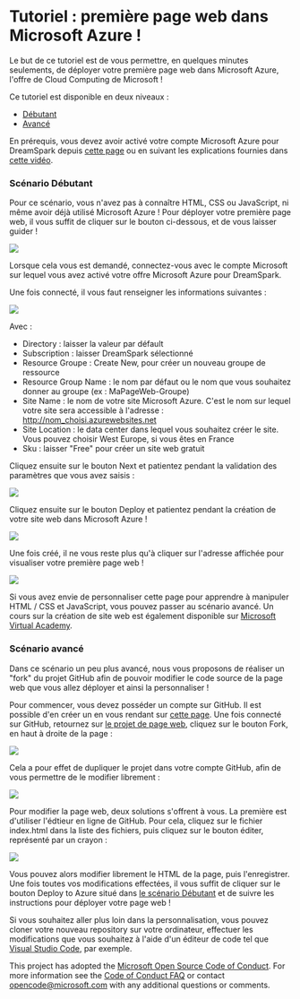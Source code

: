 # Tutoriel : première page web dans Microsoft Azure !

Le but de ce tutoriel est de vous permettre, en quelques minutes seulements, de déployer votre première page web dans Microsoft Azure, l'offre de Cloud Computing de Microsoft !

Ce tutoriel est disponible en deux niveaux :

* <a href="#scénario-débutant">Débutant</a>
* <a href="#scénario-avancé">Avancé</a>

En prérequis, vous devez avoir activé votre compte Microsoft Azure pour DreamSpark depuis <a href="https://www.dreamspark.com/Product/Product.aspx?productid=99" target="_blank">cette page</a> ou en suivant les explications fournies dans <a href="https://channel9.msdn.com/Blogs/Students/Microsoft-Azure-pour-DreamSpark" target="_blank">cette vidéo</a>.

### Scénario Débutant

Pour ce scénario, vous n'avez pas à connaître HTML, CSS ou JavaScript, ni même avoir déjà utilisé Microsoft Azure ! Pour déployer votre première page web, il vous suffit de cliquer sur le bouton ci-dessous, et de vous laisser guider !

<a href="https://azuredeploy.net/" target="_blank"><img src="http://azuredeploy.net/deploybutton.png"/></a>

Lorsque cela vous est demandé, connectez-vous avec le compte Microsoft sur lequel vous avez activé votre offre Microsoft Azure pour DreamSpark.

Une fois connecté, il vous faut renseigner les informations suivantes :

<img src="http://blogs.microsoft.fr/azure/files/2015/10/Tuto_Students_WebPage_001.png" />

Avec : 

* Directory : laisser la valeur par défault
* Subscription : laisser DreamSpark sélectionné
* Resource Groupe : Create New, pour créer un nouveau groupe de ressource
* Resource Group Name : le nom par défaut ou le nom que vous souhaitez donner au groupe (ex : MaPageWeb-Groupe)
* Site Name : le nom de votre site Microsoft Azure. C'est le nom sur lequel votre site sera accessible à l'adresse : http://nom_choisi.azurewebsites.net
* Site Location : le data center dans lequel vous souhaitez créer le site. Vous pouvez choisir West Europe, si vous êtes en France
* Sku : laisser "Free" pour créer un site web gratuit

Cliquez ensuite sur le bouton Next et patientez pendant la validation des paramètres que vous avez saisis :

<img src="http://blogs.microsoft.fr/azure/files/2015/10/Tuto_Students_WebPage_002.png" />

Cliquez ensuite sur le bouton Deploy et patientez pendant la création de votre site web dans Microsoft Azure !

<img src="http://blogs.microsoft.fr/azure/files/2015/10/Tuto_Students_WebPage_003.png" />

Une fois créé, il ne vous reste plus qu'à cliquer sur l'adresse affichée pour visualiser votre première page web !

<img src="http://blogs.microsoft.fr/azure/files/2015/10/Tuto_Students_WebPage_004.png" />

Si vous avez envie de personnaliser cette page pour apprendre à manipuler HTML / CSS et JavaScript, vous pouvez passer au scénario avancé.
Un cours sur la création de site web est également disponible sur <a href="https://www.microsoftvirtualacademy.com/fr-fr/training-courses/crer-un-site-web-quand-on-est-un-vrai-dbutant-12670" target="_blank">Microsoft Virtual Academy</a>.

### Scénario avancé

Dans ce scénario un peu plus avancé, nous vous proposons de réaliser un "fork" du projet GitHub afin de pouvoir modifier le code source de la page web que vous allez déployer et ainsi la personnaliser !

Pour commencer, vous devez posséder un compte sur GitHub. Il est possible d'en créer un en vous rendant sur <a href="https://github.com/join" target="_blank">cette page</a>.
Une fois connecté sur GitHub, retournez sur <a href="https://github.com/DXFrance/StudentsAzureWebPage" target="_blank">le projet de page web</a>, cliquez sur le bouton Fork, en haut à droite de la page :

<img src="http://blogs.microsoft.fr/azure/files/2015/10/Tuto_Students_WebPage_005.png" />

Cela a pour effet de dupliquer le projet dans votre compte GitHub, afin de vous permettre de le modifier librement :

<img src="http://blogs.microsoft.fr/azure/files/2015/10/Tuto_Students_WebPage_006.png" />

Pour modifier la page web, deux solutions s'offrent à vous. La première est d'utiliser l'édtieur en ligne de GitHub. Pour cela, cliquez sur le fichier index.html dans la liste des fichiers, puis cliquez sur le bouton éditer, représenté par un crayon :

<img src="http://blogs.microsoft.fr/azure/files/2015/10/Tuto_Students_WebPage_007.png" />

Vous pouvez alors modifier librement le HTML de la page, puis l'enregistrer. Une fois toutes vos modifications effectées, il vous suffit de cliquer sur le bouton Deploy to Azure situé dans <a href="#scénario-débutant">le scénario Débutant</a> et de suivre les instructions pour déployer votre page web !

Si vous souhaitez aller plus loin dans la personnalisation, vous pouvez cloner votre nouveau repository sur votre ordinateur, effectuer les modifications que vous souhaitez à l'aide d'un éditeur de code tel que <a href="https://code.visualstudio.com/" target="_blank">Visual Studio Code</a>, par exemple.

This project has adopted the [Microsoft Open Source Code of Conduct](https://opensource.microsoft.com/codeofconduct/). For more information see the [Code of Conduct FAQ](https://opensource.microsoft.com/codeofconduct/faq/) or contact [opencode@microsoft.com](mailto:opencode@microsoft.com) with any additional questions or comments.
